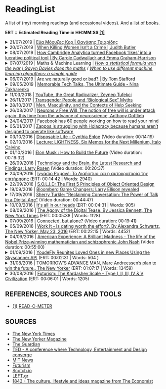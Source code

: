# ReadingList
A list of (my) morning readings (and occasional videos). And a [list of books](https://github.com/kostasx/Memex/tree/master/BOOKS).

__ERT = Estimated Reading Time in HH:MM:SS [[1]](#read-o-meter)__

<details>
  <summary>21/07/2019 | <a href="https://www.facebook.com/triaridis/posts/10157571793193559?__tn__=K-R">Εύα Μόουζες Κορ | Θανάσης Τριαρίδης</a></summary>
  <br/>
  <blockquote><em>&quot;Σε ένα αδιανόητο παιχνίδι του πεπρωμένου η Εύα Μόουζες-Κορ άφησε την περασμένη Πέμπτη την τελευταία της πνοή μέσα στο Αουσβιτς, περιηγώντας ανθρώπους στους χώρους του Εργαστηρίου Πειραμάτων, εκεί όπου μαρτύρησε πριν από 75 χρόνια, στον πιο σκοτεινό και ανυπόφορο βυθό της ανθρώπινης κατάστασης. Και πέθανε μιλώντας για αυτήν την ανάγκη που κυριολεκτικά σπάραξε την ύστερη ζωή της: την ανάγκη να συγχωρήσουμε για να επιζήσουμε.&quot;</em></blockquote>
  <br>
  <a href="ARCHIVE/ΕΥΑ ΜΟΟΥΖΕΣ ΚΟΡ.md">Local copy</a>
</details>

<details>
  <summary>20/07/2019 | <a href="https://www.nytimes.com/2019/07/10/opinion/judith-butler-gender.html">When Killing Women Isn’t a Crime | Judith Butler</a></summary>
  <br/>
  <blockquote><em>&quot;...violence against women, in its many forms, is a global tragedy.&quot;</em></blockquote>
  <br/>
  <blockquote><em>&quot;Collectives are formed through a realization of a common social condition and a social bond, one that recognizes that what is happening to one life, whether it is violence, debt or subjection to patriarchal authority, is also happening for others. And though they may happen in different ways, the patterns are there, and so also are the grounds for solidarity.&quot;</em></blockquote>
  <br/>
  <blockquote><em>&quot;...lives are renewed in the company of others. Those relations are what sustain us and, as such, deserve our collective attention and commitment.&quot;</em></blockquote>
</details>

<details>
  <summary>08/07/2019 | <a href="https://www.theguardian.com/technology/2018/mar/17/facebook-cambridge-analytica-kogan-data-algorithm">How Cambridge Analytica turned Facebook ‘likes’ into a lucrative political tool | By Carole Cadwalladr and Emma Graham-Harrison</a></summary>
  <p><em>Soundtrack of the day: <strong>Pearl Jam</strong></em></p>
  <br/>
  <blockquote><em>&quot;A few dozen “likes” can give a strong prediction of which party a user will vote for, reveal their gender and whether their partner is likely to be a man or woman, provide powerful clues about whether their parents stayed together throughout their childhood and predict their vulnerability to substance abuse. And it can do all this without an need for delving into personal messages, posts, status updates, photos or all the other information Facebook holds.&quot;</em></blockquote>
  <br/>
  <blockquote><em>&quot;But five years ago psychology researchers showed that far more complex traits could be deduced from patterns invisible to a human observer scanning through profiles. Just a few apparently random “likes” could form the basis for disturbingly complex character assessments.&quot;</em></blockquote>
  <br/>
  <blockquote><em>&quot;The predictability of individual attributes from digital records of behaviour may have considerable negative implications, because it can easily be applied to large numbers of people without their individual consent and without them noticing,&quot;</em></blockquote>
  <br/>
  <blockquote><em>&quot;Commercial companies, governmental institutions, or even your Facebook friends could use software to infer attributes such as intelligence, sexual orientation or political views that an individual may not have intended to share.&quot;</em></blockquote>
</details>

<details>
  <summary>07/07/2019 | Maths & Machine Learning | <em><a href="https://www.theguardian.com/world/2006/jul/20/secondworldwar.tvandradio">How a statistical formula won the war | Gavyn Davies does the maths</a></em> / <em><a href="https://www.freecodecamp.org/news/when-to-use-different-machine-learning-algorithms-a-simple-guide-ba615b19fb3b/">When to use different machine learning algorithms: a simple guide</a></em></summary>
  <ul>
    <li>
      <p><a href="https://www.theguardian.com/world/2006/jul/20/secondworldwar.tvandradio">How a statistical formula won the war | Gavyn Davies does the maths</a></p>
      <p><a href="ARCHIVE/How a statistical formula won the war.txt">Local Copy</a></p>
      <p><blockquote><em>&quot;It is the story of how a simple statistical formula successfully estimated the number of tanks the enemy was producing, at a time when this could not be directly observed by the allied spy network.&quot;</em></blockquote></p>
      <p><blockquote><em>&quot;The statisticians had one key piece of information, which was the serial numbers on captured mark V tanks. The statisticians believed that the Germans, being Germans, had logically numbered their tanks in the order in which they were produced. And this deduction turned out to be right. It was enough to enable them to make an estimate of the total number of tanks that had been produced up to any given moment.&quot;</em></blockquote></p>
      <p><blockquote><em>&quot;[T]the statisticians reckoned that a good estimator of the number of tanks would probably be provided by the simple equation (M-1)(S+1)/S. [...] By using this formula, statisticians reportedly estimated that the Germans produced 246 tanks per month between June 1940 and September 1942.&quot;</em></blockquote></p>
      <p><blockquote><em>&quot;By using this formula, statisticians reportedly estimated that the Germans produced 246 tanks per month between June 1940 and September 1942. At that time, standard intelligence estimates had believed the number was far, far higher, at around 1,400. After the war, the allies captured German production records, showing that the true number of tanks produced in those three years was 245 per month, almost exactly what the statisticians had calculated, and less than one fifth of what standard intelligence had thought likely.&quot;</em></blockquote></p>
      <p></p>
    </li>
    <li><a href="https://www.freecodecamp.org/news/when-to-use-different-machine-learning-algorithms-a-simple-guide-ba615b19fb3b/">When to use different machine learning algorithms: a simple guide</a></li>
  </ul>
</details>

<details>
  <summary>06/07/2019 | <a href="http://www.bbc.com/future/story/20130114-are-we-naturally-good-or-bad">Are we naturally good or bad? | By Tom Stafford</a></summary>
  <br/>
  <blockquote><em>&quot;tightly bound into the nature of our developing minds is the ability to make sense of the world in terms of motivations, and a basic instinct to prefer friendly intentions over malicious ones. It is on this foundation that adult morality is built.&quot;</em></blockquote>
  <br>
  <a href="ARCHIVE/Are we naturally good or bad.txt">Local copy</a>
</details>

<details>
  <summary>09/05/2019 | <a href="https://testandcode.com/71">Memorable Tech Talks, The Ultimate Guide - Nina Zakharenko</a></summary>

  <br/>
  <blockquote>"Getting started with tech talks: start with lightning talks, preferably at local meetups."</blockquote>

  <br/>
  <blockquote>"Practice your talks beforehand, preferably with some audience (friends, colleagues). "</blockquote>

  <br/>
  <blockquote>"The time it takes to practice a presentation, will always be off from the real thing. Keep this in time."</blockquote>

  <br/>
  <blockquote>"Add timing to your slides. For example, you can write a note 'half time' in the middle of the slides, so that when you reach that slide you know whether you need to slow down or speed up if you are off the clock. Try placing time stamps on several slides."</blockquote>

  <br/>
  <blockquote>"Use a countdown timer"</blockquote>

  <br/>
  <blockquote>"Don't stand still! (Audience comment on Brian: "I like that you are walking around!")"</blockquote>

  <br/>
  <blockquote>"Read books and watch talks about public speaking"</blockquote>

  <br/>
  <blockquote>"A little bit of silence/pause in the talk is helpful for both you and the audience"
    (it also adds a little bit of drama: what are you going to talk next?)"
    Take a pause, drink some water or coffee if you feel a bit embarrassed."</blockquote>

  <br/>
  <blockquote>"Have anything prerecorded or in slide format in case live coding/demos break or stop working. Live demos without a backup plan is not good."</blockquote>

  <br/>
  <blockquote>"Nina's approach for learning and teaching deep tech concepts: take a concept that seems to be out of reach for beginners, breaking it down to the most digestible chunks and then building your talk based on them."</blockquote>

  <p><a href="https://medium.com/@nnja/the-ultimate-guide-to-memorable-tech-talks-e7c350778d4b">Read more: The Ultimate Guide to Memorable Talks</a></p>

  <p><a href="https://twitter.com/nnja">Nina @ Twitter</a></p>

  <p><a href="https://github.com/nnja">Nina @ GitHub</a></p>
</details>

<details>
  <summary>11/03/2018 | <a href="https://www.nytimes.com/2018/03/10/opinion/sunday/youtube-politics-radical.html">YouTube, the Great Radicalizer, Zeynep Tufekci</a></summary>

  <blockquote>
  <p><em>&quot;In effect, YouTube has created a restaurant that serves us increasingly sugary, fatty foods, loading up our plates as soon as we are finished with the last meal. Over time, our tastes adjust, and we seek even more sugary, fatty foods, which the restaurant dutifully provides. When confronted about this by the health department and concerned citizens, the restaurant managers reply that they are merely serving us what we want.&quot;</em></p>
  </blockquote>
</details>

<details>
  <summary>26/11/2017 | <a href="https://medium.com/@juliaserano/transgender-people-and-biological-sex-myths-c2a9bcdb4f4a?subid=22884542">Transgender People and “Biological Sex” Myths</a></summary>

  <p><em>Soundtrack of the day: <strong><a href="https://www.last.fm/music/Andr%C3%A9+Rieu/Fiesta/Fascination">Andre Rieu - Fascination</a></strong></em></p>

  <blockquote>
  <p><em>&quot;Sex is multifaceted, variable, and somewhat malleable.&quot;</em></p>
  </blockquote>

  <blockquote>
  <p><em>&quot;While some biologists in the past have forwarded strict “nature” arguments, contemporary biologists acknowledge that most (if not all) human traits arise due to complex interactions between numerous biological factors (both shared biology and individual biological differences) and environment (both shared culture and individual experiences) to create a broad spectrum of outcomes.&quot;</em></p>
  </blockquote>

  <blockquote>
  <p><em>&quot;So in other words, we can say that biological sex differences exist, and also that our understanding of sex is socially constructed — these are not contradictory statements at all.&quot;</em></p>
  </blockquote>

  <blockquote>
  <p><em>&quot;Feminism is a movement to end sexism. Trans women face sexism. Ergo, trans women have a stake in feminism.&quot;</em></p>
  </blockquote>
</details>

<details>
  <summary>28/10/2017 | <a href="http://www2.clarku.edu/faculty/addis/menscoping/files/addis_mahalik_2003.pdf">Men, Masculinity, and the Contexts of Help Seeking</a></summary>
  <p>By Michael E. Addis / James R. Mahalik / Clark University Boston College</p>

  <blockquote>
    <p><em>&quot;A man is least likely to seek help for problems that he sees as unusual, especially when he also perceives them as central to his identity. He is also unlikely to seek help if groups of men who are important to him endorse norms of self-reliance or other norms that suggest his problem is non-normative. Finally, help seeking is less likely to the degree that a man calculates that rejection from an important social group, as well as his view of himself as deviant, are costs too great to risk in relation to the help he might receive. This is especially true if he feels he will sacrifice his autonomy by seeking help.&quot;</em></p>
  </blockquote>

  <blockquote>
    <p><em>&quot;There is little doubt that traditional helping services are underutilized by many men experiencing a wide range of problems in living. It is also likely that a variety of masculinity ideologies, norms, and gender roles play a part in discouraging men’s help seeking.&quot;</em></p>
  </blockquote>
</details>

<details>
  <summary>26/08/2017 | <a href="https://www.1843magazine.com/content/ideas/neurons-v-free-will">Neurons v Free Will, The notion of free will is under attack again, this time from the advance of neuroscience, Anthony Gottlieb</a></summary>
  <p><em>Soundtrack of the day: <strong><a href="http://ambientradio.org">AmbientRadio</a></strong></em></p>

  <blockquote>
    <p><em>&quot;[T]here is a growing realisation among some neuroscientists that looking at flickers of activity inside our heads can be a misleading way to see how our minds work.&quot;</em></p>
  </blockquote>

  <blockquote>
    <p><em>&quot;A team of psychologists at MIT and the University of California at San Diego, who were puzzled by the suspiciously definitive results of many brain-scan studies on these topics, asked the authors of 55 such papers how they had analysed their data. The team reported in 2009 that over half the studies used faulty methods that were guaranteed to shift the results in favour of the correlations they had been looking for between mental activity and blips in parts of the brain.&quot;</em></p>
  </blockquote>

  <blockquote>
    <p><em><strong>It’s worth bearing this in mind the next time you read about a brain-scan study which purportedly reveals how and why we do what we do.</strong></em></p>
  </blockquote>

  <blockquote>
    <p><em>&quot;For Epicurus, tranquillity was the ultimate delight. That is why the real Epicurus – in contrast to the crude sybarite invented by his detractors – denounced the rapidly rotting fruits of dissipation and excess. The constant pursuit of intense pleasures will in fact backfire, according to Epicurus, because it leads to the psychological hell of enslavement to unsatisfiable appetites. The would-be hedonist must take care to ensure that the pain of overreaching desire does not ruin his peace of mind and thereby defeat his original aim of securing a balance of pleasure over pain.&quot;</em></p>
  </blockquote>

  <blockquote>
    <p><em>&quot;A good Platonist would rather contemplate the perfect meal than eat it.&quot;</em></p>
  </blockquote>

  <p><a href="https://www.1843magazine.com/story/a-practitioners-guide-to-hedonism">A practitioner’s guide to hedonism, Anthony Gottlieb</a></p>
</details>

<details>
  <summary>24/04/2017 | <a href="https://www.theguardian.com/technology/2017/apr/19/facebook-mind-reading-technology-f8">Facebook has 60 people working on how to read your mind</a></summary>
  <p>(ERT: 00:05:15 | Words: 1052)</p>
</details>

<details>
  <summary>05/01/2017 | <a href="http://qz.com/849980/zappos-is-struggling-with-holacracy-because-humans-arent-designed-to-operate-like-software/">Zappos is struggling with Holacracy because humans aren’t designed to operate like software</a></summary>
</details>

<details>
  <summary>03/10/2016 | <a href="https://vimeo.com/84972560">Disposable Life - Cynthia Enloe</a> (Video duration: 00:14:19)</summary>

  <blockquote>
    <p><em>&quot;We could always turn into the disposers. We could be the disposable, but we can also be the disposers. And for that we have to really think hard about Arendt's warnings to all of us. And the warning, I think, Arendt, offers us, a timely one, is that you become a disposer if you begin to look at photographs of people and you just see masses without any stories, or any names. You become a disposer, if you begin to talk about people as categories. You become a disposer when you can no longer tolerate complexity. And that means individual people's lives.&quot;</em></p>
  </blockquote>
</details>

<details>
  <summary>02/10/2016 | <a href="https://web.stanford.edu/~protass/files/Calvino_Six%20Memos%20for%20the%20Next%20Millenium.pdf">Lecture: LIGHTNESS, Six Memos for the Next Millenium, Italo Calvino</a></summary>

  <p><em>Soundtrack of the day: <strong>The Zero Theorem (Music From the Motion Picture), By George Fenton</strong></em></p>

  <blockquote>
    <p><em>&quot;Today every branch of science seems intent on demonstrating that the world is supported by the most minute entities, such as the messages of DNA, the impulses of neurons, and quarks, and neutrinos wandering through space since the beginning of time...&quot;</em></p>
  </blockquote>

  <blockquote>
    <p><em>&quot;Lucretius' chief concern is to prevent the weight of matter from crushing us. Even while laying down the rigorous mechanical laws that determine every event, he feels the need to allow atoms to make unpredictable deviations from the straight line, thereby ensuring freedom both to atoms and to human beings.&quot;</em></p>
  </blockquote>

  <blockquote>
    <p><em>&quot;Were I to choose an auspicious image for the new millennium, I would choose this one: The sudden agile leap of the poet-philosopher who raises himself above the weight of the world, showing that with all his gravity he has the secret of lightness, and that what many consider to be the vitality of the times--noisy, aggressive, revving and roaring--belongs to the realm of death, like a cemetery for rusty, old cars.&quot;</em></p>
  </blockquote>
</details>

<details>

  <summary>01/10/2016 | <a href="https://www.youtube.com/watch?v=tnBQmEqBCY0">Elon Musk : How to Build the Future</a> (Video duration: 00:19:32)
  </summary>

  <p><em>Soundtrack of the day: <strong>Brian Eno</strong></em></p>

  <blockquote>
  <p><em>&quot;Entropy is not on your side.&quot;</em></p>
  </blockquote>
</details>

<details>
  <summary>26/09/2016 | <a href="https://www.youtube.com/watch?v=n0OqA0pmAag">Technology and the Brain, the Latest Research and Findings: Larry Rosen</a> (Video duration: 00:20:37)</summary>
  <blockquote>
  <p><em>Visiting 1 website, just once in the 15 minutes, led to worst grades. Can you guess what website? Facebook.&quot;</em></p>
  </blockquote>
  <blockquote>
  <p><em>&quot;How can you be working when part of your brain, 25 seconds before, is already getting excited about switching to Facebook, a video or games?&quot;</em></p>
  </blockquote>
</details>

<details>
  <summary>24/09/2016 | <a href="https://left.gr/news/ignasio-ramone-diadiktyo-kai-i-aytokratoria-tis-epitirisis">Ιγνάσιο Ραμονέ: Το Διαδίκτυο και η αυτοκρατορία της επιτήρησης</a> (ERT: 00:14:42 | Words: 2940)</summary>
  <p><em>Soundtrack of the day: <a href="https://www.youtube.com/watch?v=PxucQe-3gMY">Across the Universe</a></em></p>
  <blockquote>
  <p><em>&quot;Το σημερινό σύστημα μας κάνει όχι μόνο να είμαστε υπό επιτήρηση, αλλά και να παρακολουθούμε κι εμείς τους άλλους. Αυτό είναι η διαστροφή του συστήματος. [...] Δεν είναι εύκολο να αντιληφθείς ότι εσύ ο ίδιος συνεισφέρεις στην παρακολούθησή σου.&quot;</em></p>
  </blockquote>
  <blockquote>
  <p><em>&quot;El sistema hoy de hace nosotros, ya no sólo personas vigiladas, sino que quiere que nosotros mismos seamos vigilantes. Esto es una perversión del sistema. [...] &quot;</em></p>
  </blockquote>
  <blockquote>
  <p><em>&quot;H επιτήρηση ήδη δεν είναι όπως πριν. Τώρα πια δεν είναι ανάγκη να βάλεις κοριό σε τηλέφωνα. Εγώ ο ίδιος αγόρασα το iPhone μου, τον υπολογιστή μου και το iPad μου. Για να μας επιτηρεί κάποιος, αρκούν αυτές οι συσκευές και όσα κάνουμε με αυτές, οι οποίες μετατρέπονται έτσι σε βραχιόλι παρακολούθησης. <strong>Δεν είναι εύκολο να αντιληφθείς ότι εσύ ο ίδιος συνεισφέρεις στην παρακολούθησή σου.</strong>&quot;</em></p>
  </blockquote>
  <blockquote>
  <p><em>&quot;La vigilancia ya no es como antes. Hoy ya no es necesario pinchar teléfonos porque yo mismo me he comprado mi iPhone, mi ordenador o mi iPad. Basta con vigilar, y se puede hacer a distancia, lo que hago con estos aparatos, que se convierten en una especie de pulsera de seguimiento. No es fácil tomar conciencia de que tú mismo estás contribuyendo a tu propia vigilancia.&quot;</em></p>
  </blockquote>
  <p><a href="http://www.publico.es/internacional/ignacio-ramonet-entrevista-imperio-vigilancia.html">Original article</a></p>
</details>

<details>
  <summary>22/09/2016 | <a href="https://scotch.io/bar-talk/s-o-l-i-d-the-first-five-principles-of-object-oriented-design">S.O.L.I.D: The First 5 Principles of Object Oriented Design</a></summary>
  <p><em>Soundtrack of the day: Frédéric Chopin</em></p>
</details>

<details>
  <summary>19/09/2016 | <a href="https://www.youtube.com/watch?v=mB2V0BXH608">Bloomberg Game Changers: Larry Ellison revealed</a>
  </summary>
  <p>(Video duration: 00:25:06)</p>

  <blockquote>
    <p><em>&quot;Ellison sold his database to the CIA, his first customer. He called the new software Oracle version 2. There was no version 1, because everyone thought... well no one buys version 1, it's buggy. So we started with version 2.&quot;</em></p>
  </blockquote>
</details>

<details>
  <summary>17/09/2016 | <a href="https://www.youtube.com/watch?v=DyvJ6mqfJ6o">Sherry Turkle: &quot;Reclaiming Conversation: The Power of Talk in a Digital Age&quot;</a> (Video duration: 00:44:47)</summary>
  <p><em>Soundtrack of the day: <a href="http://no-fate.net/">Andreas Loesch, Endure, from the album: 'The Phoboslab Works'</a></em></p>
  <blockquote>
  <p><em>&quot;Digital communication, has gotten us accustomed to the edited life, we've got to reconsider that the unedited life is also worth living.&quot;</em></p>
  </blockquote>
  <blockquote>
  <p><em>&quot;Conversation, like life, has silences. It has boring bits. And it's often in the moments when we stumble, and we hesitate, and we fall silent, and we're not so perfect, that we reveal ourself to each other.&quot;</em></p>
  </blockquote>
  <blockquote>
  <p><em>&quot;The capacity for solitude, is closely linked to the capacity for relationship.&quot;</em></p>
  </blockquote>
  <blockquote>
  <p><em>&quot;Remember that the presence of a device [in a conversation] already signals your attention is divided.&quot;</em></p>
  </blockquote>
</details>

<details>
  <summary>10/09/2016 | <a href="http://news.mit.edu/2016/all-in-our-heads-marika-landau-wells-0223">It's all in our heads</a> (ERT: 00:04:31 | Words: 905)</summary>
  <blockquote>
  <p>Political science PhD student Marika Landau-Wells is using psychology and neuroscience to better understand political behavior.</p>
  </blockquote>
</details>

<details>
  <summary>08/09/2016 | <a href="http://www.nytimes.com/2016/07/10/fashion/dating-text-messages-breadcrumbing.html">The Agony of the Digital Tease, By Jessica Bennett, The New York Times</a> (ERT: 00:05:38 | Words: 1128)</summary>
  <p><em>Soundtrack of the day: Το Μινόρε της Αυγής</em></p>
  <blockquote>
  <p>For anyone who’s ever dated, or maintained any kind of relationship, in the digital age, you have probably known a breadcrumber. They communicate via sporadic noncommittal, but repeated messages — or breadcrumbs — that are just enough to keep you wondering but not enough to seal the deal (whatever that deal may be).</p>
  </blockquote>
</details>

<details>
  <summary>07/09/2016 | <a href="http://www.ted.com/talks/sherry_turkle_alone_together">Connected, but alone?</a> (Video duration: 00:19:41)</summary>
  <p><em>Soundtrack of the day: The Zero Theorem Original Soundtrack, George Fenton</em></p>
  <blockquote>
  <p>Over the past 15 years, I've studied technologies of mobile communication and I've interviewed hundreds and hundreds of people, young and old, about their plugged in lives. And what I've found is that our little devices, those little devices in our pockets, are so psychologically powerful that they don't only change what we do, they change who we are.</p>
  </blockquote>
  <blockquote>
  <p>And I believe it's because technology appeals to us most where we are most vulnerable. And we are vulnerable. We're lonely, but we're afraid of intimacy. And so from social networks to sociable robots, we're designing technologies that will give us the illusion of companionship without the demands of friendship. We turn to technology to help us feel connected in ways we can comfortably control. But we're not so comfortable. We are not so much in control.</p>
  </blockquote>
  <p><a href="http://www.newyorker.com/magazine/2013/11/25/the-love-app">The Love App: Romance in the world’s most wired city, By Lauren Collins, The New Yorker</a> (ERT: 00:30:54 | Words: 6182)</p>
  <blockquote>
  <p>V.C.N.C., a startup based in Seoul, has created an app for couples like Jimin and Yundi. It’s called Between, “a beautiful space where you can share all your moments only with the one that matters.” It provides a private system by which couples exchange voice and text messages, share photo albums, and post notes on a memo board.</p>
  </blockquote>
</details>

<details>
  <summary>05/09/2016 | <a href="http://www.newyorker.com/magazine/2016/05/23/why-dating-is-drudgery">Work It - Is dating worth the effort?, By Alexandra Schwartz, The New Yorker, May 23, 2016</a> (ERT: 00:22:15 | Words: 4452)</summary>
  <p><em>Soundtrack of the day: <a href="http://www.mogwai.co.uk/music/les-revenants/">MOGWAI - Les Revenants</a></em></p>
  <blockquote>
  <p>&quot;Reading [Moira] Weigel’s “Labor of Love, [The Invention of Dating]” you can get the sense that women are now pinballing among the worst of all the dating systems that have come before. Like the shopgirls of the twenties, Weigel says, we turn ourselves into commodities, typing up dating-site profiles as if they were product descriptions, placing orders on one person and disposing of the next with a single swipe.&quot;</p>
  </blockquote>
  <blockquote>
  <p>&quot;Another girl tells [Nancy Jo] Sales that social media is “destroying our lives.” Sales asks why she doesn’t quit. “Because then we would have no life,” she is told.&quot;</p>
  </blockquote>
</details>

<details>
  <summary>04/09/2016 | <a href="http://www.pbs.org/wgbh/amex/nash/index.html">American Experience: A Brilliant Madness - The life of the Nobel Prize-winning mathematician and schizophrenic John Nash</a> (Video duration: 00:55:00)</summary>
  <blockquote>
  <p><em>&quot;Three years later, he graduated from Carnegie Institute of Technology with a master's degree in math. His adviser wrote him an one-sentence recommendation: 'This man is a genius.'</em></p>
  </blockquote>
</details>

<details>
  <summary>01/09/2016 | <a href="http://en.business.skyscanner.net/en-gb/blog/youdefly-reunites-loved-ones-in-new-places-using-the-skyscanner-api">YoudeFly Reunites Loved Ones in new Places Using the Skyscanner API</a> (ERT: 00:02:31 | Words: 504 )</summary>
  <p><em>Soundtrack of the day: <a href="https://soundcloud.com/javarnanda-consapevole-del-vuoto">Javarnanda</a></em></p>
  <p><a href="https://derickbailey.com/email_archive/the-secret-of-your-success/">Derick Bailey, The secret of your success</a> (ERT: 00:02:26 | Words: 488)</p>
  <p><a href="https://getputpost.co/the-zinc-api-and-pivoting-before-demo-day-5265d8493c59">The Zinc API and pivoting before demo day, GET PUT POST</a> (ERT: 00:12:27 | Words: 2491)</p>
  <blockquote>
  <p><em>This edition, I spoke with Max Kolysh from Zinc. Zinc’s API lets you buy anything from major online retailers like Amazon and Walmart with a single POST request.</em></p>
  </blockquote>
</details>

<details>
  <summary>31/08/2016 | <a href="http://www.newyorker.com/magazine/2015/05/18/tomorrows-advance-man">TOMORROW’S ADVANCE MAN, Marc Andreessen’s plan to win the future., The New Yorker</a> (ERT: 01:07:17 | Words: 13459)</summary>
  <p><em>Soundtrack of the day: Alicia Keys &amp; Jay-Z - Empire State of Mind</em></p>
</details>

<details>
  <summary>30/08/2016 | <a href="http://futurism.com/the-kardashev-scale-type-i-ii-iii-iv-v-civilization/">Futurism: The Kardashev Scale – Type I, II, III, IV &amp; V Civilization</a> (ERT: 00:06:01 | Words: 1205)</summary>
  <p><em>Soundtrack of the day: <a href="https://soundcloud.com/poldoore">Poldoore, SoundCloud</a></em></p>
  <p><a href="http://www.platform.gr/life/ergasia/189-proswpa/6830-anastasia-siapka-neoi-pou-epixeiroyn-theloume-na-petyxoume-tin-syzefksi-tis-texnologias-me-tin-ekpaidefsi-gia-katoikous-apomakrysmenon-perioxon">Αναστασία Σιάπκα (νέοι που επιχειρούν): O προγραμματισμός είναι η νέα lingua franca!</a> (ERT: 00:06:47 | Words: 1358)</p>
  <p><a href="http://lens.blogs.nytimes.com/2016/02/29/lesbos-greece-marieke-van-der-velden-philip-brink/">Once Upon a Greek Island, Migrants and Tourists</a> (ERT: 00:04:05 | Words: 819) / (Video duration: 00h:22m:30s)</p>
</details>

## REFERENCES, SOURCES AND TOOLS

- [(1)](#read-o-meter) [READ-O-METER](http://niram.org/read/)

## SOURCES

- [The New York Times](https://www.nytimes.com/)
- [The New Yorker Magazine](https://www.newyorker.com/)
- [The Guardian](https://www.theguardian.com/)
- [TED - A conference where Technology, Entertainment and Design converge](https://www.ted.com)
- [MIT News](https://news.mit.edu)
- [Futurism](https://futurism.com/)
- [Scotch.io](https://scotch.io)
- [LEFT.gr](https://left.gr/)
- [1843 - The culture, lifestyle and ideas magazine from The Economist](https://www.1843magazine.com/)
